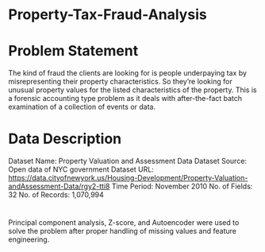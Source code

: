 # Property-Tax-Fraud-Analysis

# Problem Statement
The kind of fraud the clients are looking for is people underpaying tax by misrepresenting their property characteristics. So they’re looking for unusual property values for the listed characteristics of the property. This is a forensic accounting type problem as it deals with after-the-fact batch examination of a collection of events or data.

# Data Description
Dataset Name: Property Valuation and Assessment Data Dataset 
Source: Open data of NYC government Dataset URL: https://data.cityofnewyork.us/Housing-Development/Property-Valuation-andAssessment-Data/rgy2-tti8 
Time Period: November 2010 
No. of Fields: 32 No. of Records: 1,070,994

# 
Principal component analysis, Z-score, and Autoencoder were used to solve the problem after proper handling of missing values and feature engineering.
